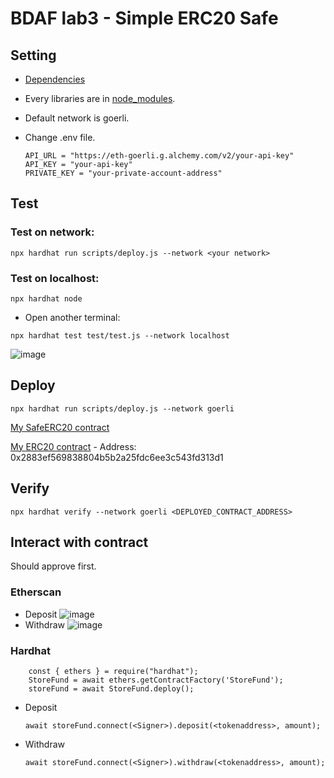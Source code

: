 # BDAF lab3 - Simple ERC20 Safe

## Setting
  - [Dependencies](https://github.com/C1em3nt/0813378-bdaf-lab3/blob/main/package.json)
  
  - Every libraries are in [node_modules](https://github.com/C1em3nt/0813378-bdaf-lab3/tree/main/node_modules).
  
  - Default network is goerli.
  
  - Change .env file.
    ```
    API_URL = "https://eth-goerli.g.alchemy.com/v2/your-api-key"
    API_KEY = "your-api-key"
    PRIVATE_KEY = "your-private-account-address"
    ```
## Test
### Test on network:
```
npx hardhat run scripts/deploy.js --network <your network>
```
### Test on localhost:
  
  ```
  npx hardhat node
  ```
  
  - Open another terminal:
  ```
  npx hardhat test test/test.js --network localhost
  ```

  ![image](https://user-images.githubusercontent.com/87816657/226351241-dad3e61f-4aa5-451e-b454-38ae59bc76a4.png)

## Deploy
```
npx hardhat run scripts/deploy.js --network goerli
```
[My SafeERC20 contract](https://goerli.etherscan.io/address/0x8d063dbEB60cE973443E096A932575a980EA8520)

[My ERC20 contract](https://goerli.etherscan.io/address/0x2883ef569838804b5b2a25fdc6ee3c543fd313d1) - Address: 0x2883ef569838804b5b2a25fdc6ee3c543fd313d1
  
## Verify
```
npx hardhat verify --network goerli <DEPLOYED_CONTRACT_ADDRESS>
```

## Interact with contract
Should approve first.
### Etherscan
- Deposit
![image](https://user-images.githubusercontent.com/87816657/226358704-56c4a462-2f88-4a9b-a659-b0c5ec1a59c4.png)
- Withdraw
![image](https://user-images.githubusercontent.com/87816657/226358917-009d6b9d-510a-48ed-b526-a26a2fbaf754.png)
### Hardhat
```
    const { ethers } = require("hardhat");
    StoreFund = await ethers.getContractFactory('StoreFund');
    storeFund = await StoreFund.deploy();
```
- Deposit
  ```
  await storeFund.connect(<Signer>).deposit(<tokenaddress>, amount);
  ```
- Withdraw
  ```
  await storeFund.connect(<Signer>).withdraw(<tokenaddress>, amount);
  ```
